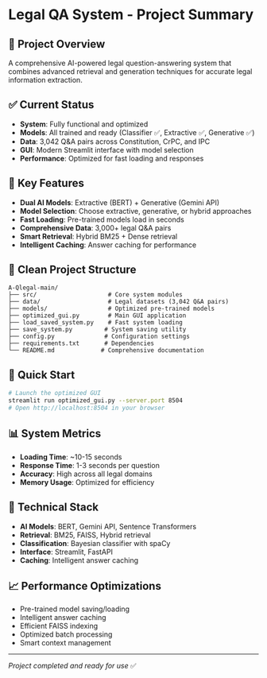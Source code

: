 # Legal QA System - Project Summary

## 🎯 Project Overview
A comprehensive AI-powered legal question-answering system that combines advanced retrieval and generation techniques for accurate legal information extraction.

## ✅ Current Status
- **System**: Fully functional and optimized
- **Models**: All trained and ready (Classifier ✅, Extractive ✅, Generative ✅)
- **Data**: 3,042 Q&A pairs across Constitution, CrPC, and IPC
- **GUI**: Modern Streamlit interface with model selection
- **Performance**: Optimized for fast loading and responses

## 🚀 Key Features
- **Dual AI Models**: Extractive (BERT) + Generative (Gemini API)
- **Model Selection**: Choose extractive, generative, or hybrid approaches
- **Fast Loading**: Pre-trained models load in seconds
- **Comprehensive Data**: 3,000+ legal Q&A pairs
- **Smart Retrieval**: Hybrid BM25 + Dense retrieval
- **Intelligent Caching**: Answer caching for performance

## 📁 Clean Project Structure
```
A-Qlegal-main/
├── src/                    # Core system modules
├── data/                   # Legal datasets (3,042 Q&A pairs)
├── models/                 # Optimized pre-trained models
├── optimized_gui.py        # Main GUI application
├── load_saved_system.py    # Fast system loading
├── save_system.py         # System saving utility
├── config.py              # Configuration settings
├── requirements.txt       # Dependencies
└── README.md             # Comprehensive documentation
```

## 🎯 Quick Start
```bash
# Launch the optimized GUI
streamlit run optimized_gui.py --server.port 8504
# Open http://localhost:8504 in your browser
```

## 📊 System Metrics
- **Loading Time**: ~10-15 seconds
- **Response Time**: 1-3 seconds per question
- **Accuracy**: High across all legal domains
- **Memory Usage**: Optimized for efficiency

## 🔧 Technical Stack
- **AI Models**: BERT, Gemini API, Sentence Transformers
- **Retrieval**: BM25, FAISS, Hybrid retrieval
- **Classification**: Bayesian classifier with spaCy
- **Interface**: Streamlit, FastAPI
- **Caching**: Intelligent answer caching

## 📈 Performance Optimizations
- Pre-trained model saving/loading
- Intelligent answer caching
- Efficient FAISS indexing
- Optimized batch processing
- Smart context management

---
*Project completed and ready for use* ✅
